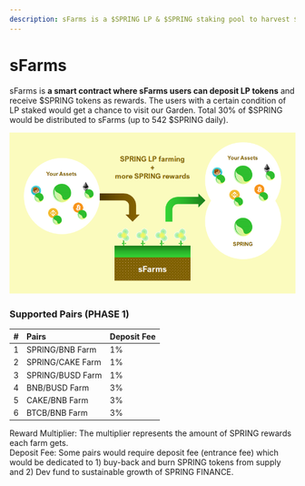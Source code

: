 ```yaml
---
description: sFarms is a $SPRING LP & $SPRING staking pool to harvest $SRPING
---
```


# sFarms

sFarms is **a smart contract where sFarms users can deposit LP tokens** and receive $SPRING tokens as rewards. The users with a certain condition of LP staked would get a chance to visit our Garden. Total 30% of $SPRING would be distributed to sFarms \(up to 542 $SPRING daily\).

![](../../.gitbook/assets/image%20%2821%29.png)

### Supported Pairs \(PHASE 1\)

| \# | Pairs | Deposit Fee |
| :--- | :--- | :--- |
| 1 | SPRING/BNB Farm | 1% |
| 2 | SPRING/CAKE Farm | 1% |
| 3 | SPRING/BUSD Farm | 1% |
| 4 | BNB/BUSD Farm | 3% |
| 5 | CAKE/BNB Farm | 3% |
| 6 | BTCB/BNB Farm | 3% |

Reward Multiplier: The multiplier represents the amount of SPRING rewards each farm gets.  
Deposit Fee: Some pairs would require deposit fee \(entrance fee\) which would be dedicated to 1\) buy-back and burn SPRING tokens from supply and 2\) Dev fund to sustainable growth of SPRING FINANCE.

